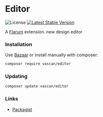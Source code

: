 # Editor

![License](https://img.shields.io/badge/license-MIT-blue.svg) [![Latest Stable Version](https://img.shields.io/packagist/v/vascan/editor.svg)](https://packagist.org/packages/vascan/editor)

A [Flarum](http://flarum.org) extension. new design editor

### Installation

Use [Bazaar](https://discuss.flarum.org/d/5151-flagrow-bazaar-the-extension-marketplace) or install manually with composer:

```sh
composer require vascan/editor
```

### Updating

```sh
composer update vascan/editor
```

### Links

- [Packagist](https://packagist.org/packages/vascan/editor)
